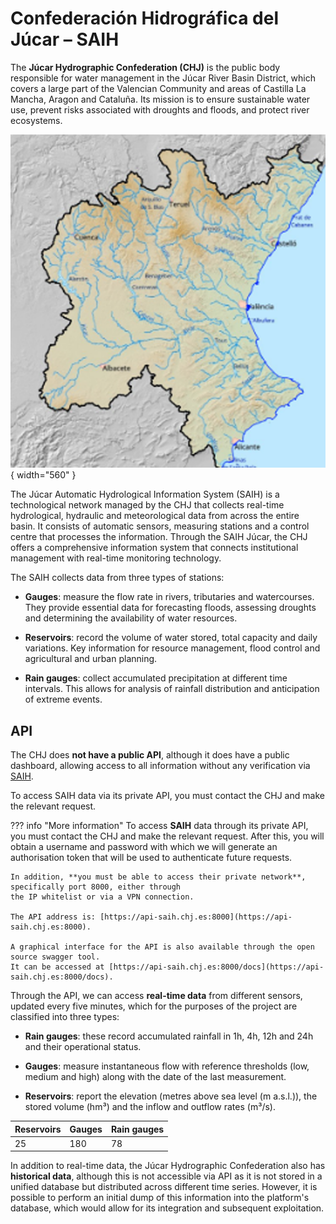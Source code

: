 # Confederación Hidrográfica del Júcar – SAIH 

The **Júcar Hydrographic Confederation (CHJ)** is the public body responsible for water management in the Júcar River Basin District, which covers a large part of the Valencian Community and areas of Castilla La Mancha, Aragon and Cataluña. Its mission is to ensure sustainable water use, prevent risks associated with droughts and floods, and protect river ecosystems. 

![SIAH image](../img/siah_img.png){ width="560" }

The Júcar Automatic Hydrological Information System (SAIH) is a technological network managed by the CHJ that collects real-time hydrological, hydraulic and meteorological data from across the entire basin. It consists of automatic sensors, measuring stations and a control centre that processes the information. Through the SAIH Júcar, the CHJ offers a comprehensive information system that connects institutional management with real-time monitoring technology. 

The SAIH collects data from three types of stations: 

- **Gauges**: measure the flow rate in rivers, tributaries and watercourses. They provide essential data for forecasting floods, assessing droughts and determining the availability of water resources. 

- **Reservoirs**: record the volume of water stored, total capacity and daily variations. Key information for resource management, flood control and agricultural and urban planning.

- **Rain gauges**: collect accumulated precipitation at different time intervals. This allows for analysis of rainfall distribution and anticipation of extreme events. 

## API

The CHJ does **not have a public API**, although it does have a public dashboard, allowing access to all information without any verification via [SAIH](https://saih.chj.es/mapa-lluvias).

To access SAIH data via its private API, you must contact the CHJ and make the relevant request.


??? info "More information"
    To access **SAIH** data through its private API, you must contact the CHJ and make the relevant request. 
    After this, you will obtain a username and password with which we will generate an authorisation token 
    that will be used to authenticate future requests.  

    In addition, **you must be able to access their private network**, specifically port 8000, either through 
    the IP whitelist or via a VPN connection.  

    The API address is: [https://api-saih.chj.es:8000](https://api-saih.chj.es:8000).  

    A graphical interface for the API is also available through the open source swagger tool.  
    It can be accessed at [https://api-saih.chj.es:8000/docs](https://api-saih.chj.es:8000/docs).


Through the API, we can access **real-time data** from different sensors, updated every five minutes, which for the purposes of the project are classified into three types: 

- **Rain gauges**: these record accumulated rainfall in 1h, 4h, 12h and 24h and their operational status. 

- **Gauges**: measure instantaneous flow with reference thresholds (low, medium and high) along with the date of the last measurement.  

- **Reservoirs**: report the elevation (metres above sea level (m a.s.l.)), the stored volume (hm³) and the inflow and outflow rates (m³/s).  


| Reservoirs | Gauges | Rain gauges |
|:-------|:-------|:-------|
| 25  | 180 | 78 |

In addition to real-time data, the Júcar Hydrographic Confederation also has **historical data**, although this is not accessible via API as it is not stored in a unified database but distributed across different time series. However, it is possible to perform an initial dump of this information into the platform's database, which would allow for its integration and subsequent exploitation. 
